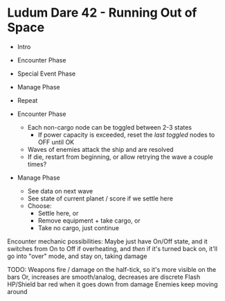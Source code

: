 Ludum Dare 42 - Running Out of Space
============================

* Intro
* Encounter Phase
* Special Event Phase
* Manage Phase
* Repeat


* Encounter Phase
  * Each non-cargo node can be toggled between 2-3 states
    * If power capacity is exceeded, reset the *last toggled* nodes to OFF until OK
  * Waves of enemies attack the ship and are resolved
  * If die, restart from beginning, or allow retrying the wave a couple times?
* Manage Phase
  * See data on next wave
  * See state of current planet / score if we settle here
  * Choose:
    * Settle here, or
    * Remove equipment + take cargo, or
    * Take no cargo, just continue


Encounter mechanic possibilities:
  Maybe just have On/Off state, and it switches from On to Off if overheating,
    and *then* if it's turned back on, it'll go into "over" mode, and stay on, taking damage

TODO:
  Weapons fire / damage on the half-tick, so it's more visible on the bars
    Or, increases are smooth/analog, decreases are discrete
  Flash HP/Shield bar red when it goes down from damage
  Enemies keep moving around